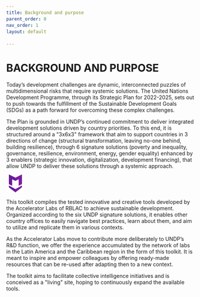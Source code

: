 ```yaml
---
title: Background and purpose
parent_order: 0
nav_order: 1
layout: default

---
```


# BACKGROUND AND PURPOSE

Today’s development challenges are dynamic, interconnected puzzles of multidimensional risks that require systemic solutions. The United Nations Development Programme, through its Strategic Plan for 2022-2025, sets out to push towards the fulfillment of the Sustainable Development Goals (SDGs) as a path forward for overcoming these complex challenges. 

The Plan is grounded in UNDP’s continued commitment to deliver integrated development solutions driven by country priorities. To this end, it is structured around a "3x6x3" framework that aim to support countries in 3 directions of change (structural transformation, leaving no-one behind, building resilience), through 6 signature solutions (poverty and inequality, governance, resilience, environment, energy, gender equality) enhanced by 3 enablers (strategic innovation, digitalization, development financing), that allow UNDP to deliver these solutions through a systemic approach.

![alt text](https://github.com/adam-p/markdown-here/raw/master/src/common/images/icon48.png "Logo Title Text 1")

This toolkit compiles the tested innovative and creative tools developed by the Accelerator Labs of RBLAC to achieve sustainable development. Organized according to the six UNDP signature solutions, it enables other country offices to easily navigate best practices, learn about them, and aim to utilize and replicate them in various contexts.

As the Accelerator Labs move to contribute more deliberately to UNDP’s R&D function, we offer the experience accumulated by the network of labs in the Latin America and the Caribbean region in the form of this toolkit. It is meant to inspire and empower colleagues by offering ready-made resources that can be re-used after adapting then to a new context.

The toolkit aims to facilitate collective intelligence initiatives and is conceived as a "living" site, hoping to continuously expand the available tools.






